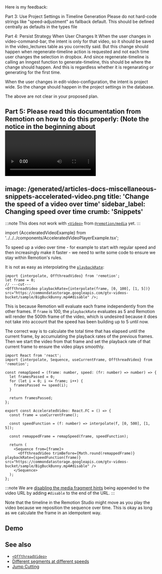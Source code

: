 Here is my feedback:

Part 3: Use Project Settings in Timeline Generation
Please do not hard-code strings like "speed-adjustment" as fallback default. This should be defined centrally as defaults in the types file

Part 4: Persist Strategy When User Changes It
When the user changes in video-command-bar, the intent is only for that video, so it should be saved in the video_lectures table as you correctly said. But this change should happen when regenerate-timeline action is requested and not each time user changes the selection in dropbox. And since regenerate-timeline is calling an Inngest function to generate-timeline, this should be where the change should happen. And this is regardless whether it is regenarating or generating for the first time. 

When the user changes in edit-video-configuration, the intent is project wide. So the change should happen in the project settings in the database.

The above are not clear in your proposed plan.

Part 5:
Please read this documentation from Remotion on how to do this properly: (Note the notice in the beginning about <Video> tag)
---
image: /generated/articles-docs-miscellaneous-snippets-accelerated-video.png
title: 'Change the speed of a video over time'
sidebar_label: Changing speed over time
crumb: 'Snippets'
---

:::note
This does not work with [`<Video>`](/docs/media/video) from [`@remotion/media`](/docs/media) yet.
:::

import {AcceleratedVideoExample} from '../../../components/AcceleratedVideoPlayerExample.tsx';

To speed up a video over time - for example to start with regular speed and then increasingly make it faster - we need to write some code to ensure we stay within Remotion's rules.

It is not as easy as interpolating the [`playbackRate`](/docs/offthreadvideo#playbackrate):

```tsx twoslash title="❌ Does not work"
import {interpolate, OffthreadVideo} from 'remotion';
let frame = 0;
// ---cut---
<OffthreadVideo playbackRate={interpolate(frame, [0, 100], [1, 5])} src="https://commondatastorage.googleapis.com/gtv-videos-bucket/sample/BigBuckBunny.mp4#disable" />;
```

This is because Remotion will evaluate each frame independently from the other frames. If `frame` is 100, the `playbackRate` evaluates as 5 and Remotion will render the 500th frame of the video, which is undesired because it does not take into account that the speed has been building up to 5 until now.

The correct way is to calculate the total time that has elapsed until the current frame, by accumulating the playback rates of the previous frames. Then we start the video from that frame and set the playback rate of that current frame to ensure the video plays smoothly.

```tsx twoslash title="✅ AcceleratedVideo.tsx"
import React from 'react';
import {interpolate, Sequence, useCurrentFrame, OffthreadVideo} from 'remotion';

const remapSpeed = (frame: number, speed: (fr: number) => number) => {
  let framesPassed = 0;
  for (let i = 0; i <= frame; i++) {
    framesPassed += speed(i);
  }

  return framesPassed;
};

export const AcceleratedVideo: React.FC = () => {
  const frame = useCurrentFrame();

  const speedFunction = (f: number) => interpolate(f, [0, 500], [1, 5]);

  const remappedFrame = remapSpeed(frame, speedFunction);

  return (
    <Sequence from={frame}>
      <OffthreadVideo trimBefore={Math.round(remappedFrame)} playbackRate={speedFunction(frame)} src="https://commondatastorage.googleapis.com/gtv-videos-bucket/sample/BigBuckBunny.mp4#disable" />
    </Sequence>
  );
};
```

:::note
We are [disabling the media fragment hints](/docs/media-fragments) being appended to the video URL by adding `#disable` to the end of the URL.
:::

Note that the timeline in the Remotion Studio might move as you play the video because we reposition the sequence over time. This is okay as long as we calculate the frame in an idempotent way.

## Demo

<AcceleratedVideoExample />

## See also

- [`<OffthreadVideo>`](/docs/offthreadvideo)
- [Different segments at different speeds](/docs/miscellaneous/snippets/different-segments-at-different-speeds)
- [Jump Cutting](/docs/miscellaneous/snippets/jumpcuts)

